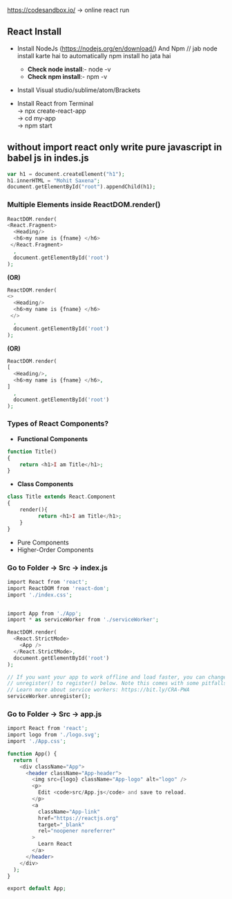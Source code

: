 https://codesandbox.io/  -> online react run

## React Install
* Install NodeJs (https://nodejs.org/en/download/) And Npm  // jab node install karte hai to automatically npm install ho jata hai<br>
  * __Check node install__:-  node -v
  * __Check npm install__:- npm -v



* Install Visual studio/sublime/atom/Brackets
* Install React from Terminal<br>
  -> npx create-react-app <project-name> <br>
  -> cd my-app <br>
  -> npm start <br>


## without import react only write pure javascript in babel js in indes.js
```php
var h1 = document.createElement("h1");
h1.innerHTML = "Mohit Saxena";
document.getElementById("root").appendChild(h1);
```

### Multiple Elements inside ReactDOM.render()
```php
ReactDOM.render(
<React.Fragment>  
  <Heading/>
  <h6>my name is {fname} </h6>
 </React.Fragment>
  ,
  document.getElementById('root')
);
```
__(OR)__
```php
ReactDOM.render(
<>  
  <Heading/>
  <h6>my name is {fname} </h6>
 </>
  ,
  document.getElementById('root')
);
```
__(OR)__
```php
ReactDOM.render(
[  
  <Heading/>,
  <h6>my name is {fname} </h6>,
]
  ,
  document.getElementById('root')
);
```

### Types of React Components?
* __Functional Components__
```php
function Title()
{
    return <h1>I am Title</h1>;
}
```

* __Class Components__
```php
class Title extends React.Component
{
    render(){
          return <h1>I am Title</h1>;
    }
}
```

* Pure Components
* Higher-Order Components


### Go to Folder -> Src -> index.js
```php
import React from 'react';
import ReactDOM from 'react-dom';
import './index.css';


import App from './App';
import * as serviceWorker from './serviceWorker';

ReactDOM.render(
  <React.StrictMode>
    <App />
  </React.StrictMode>,
  document.getElementById('root')
);

// If you want your app to work offline and load faster, you can change
// unregister() to register() below. Note this comes with some pitfalls.
// Learn more about service workers: https://bit.ly/CRA-PWA
serviceWorker.unregister();
```

### Go to Folder -> Src -> app.js
```php
import React from 'react';
import logo from './logo.svg';
import './App.css';

function App() {
  return (
    <div className="App">
      <header className="App-header">
        <img src={logo} className="App-logo" alt="logo" />
        <p>
          Edit <code>src/App.js</code> and save to reload.
        </p>
        <a
          className="App-link"
          href="https://reactjs.org"
          target="_blank"
          rel="noopener noreferrer"
        >
          Learn React
        </a>
      </header>
    </div>
  );
}

export default App;
```




